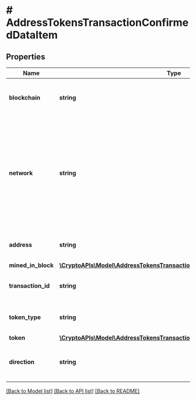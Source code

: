 # # AddressTokensTransactionConfirmedDataItem

## Properties

Name | Type | Description | Notes
------------ | ------------- | ------------- | -------------
**blockchain** | **string** | Represents the specific blockchain protocol name, e.g. Ethereum, Bitcoin, etc. |
**network** | **string** | Represents the name of the blockchain network used; blockchain networks are usually identical as technology and software, but they differ in data, e.g. - \&quot;mainnet\&quot; is the live network with actual data while networks like \&quot;testnet\&quot;, \&quot;ropsten\&quot;,  are test networks. |
**address** | **string** | Defines the specific address to which the transaction has been sent. |
**mined_in_block** | [**\CryptoAPIs\Model\AddressTokensTransactionConfirmedDataItemMinedInBlock**](AddressTokensTransactionConfirmedDataItemMinedInBlock.md) |  |
**transaction_id** | **string** | Defines the unique ID of the specific transaction, i.e. its identification number. |
**token_type** | **string** | Defines the type of token sent with the transaction, e.g. ERC 20. |
**token** | [**\CryptoAPIs\Model\AddressTokensTransactionConfirmedToken**](AddressTokensTransactionConfirmedToken.md) |  |
**direction** | **string** | Defines whether the transaction is \&quot;incoming\&quot; or \&quot;outgoing\&quot;. |

[[Back to Model list]](../../README.md#models) [[Back to API list]](../../README.md#endpoints) [[Back to README]](../../README.md)
